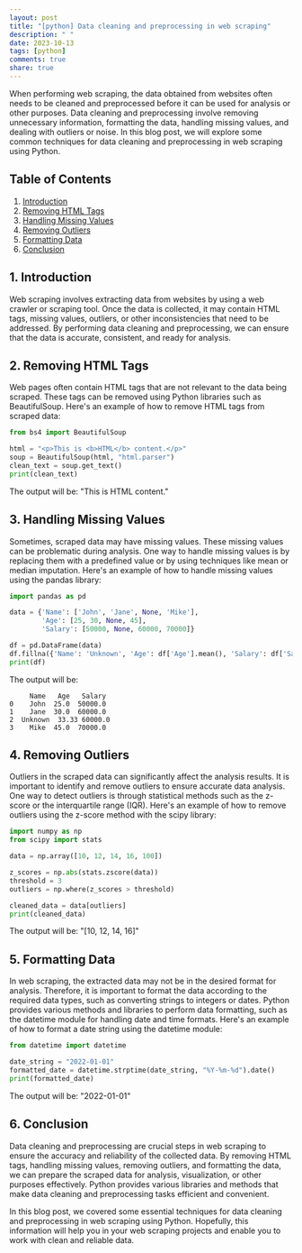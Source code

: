 ```yaml
---
layout: post
title: "[python] Data cleaning and preprocessing in web scraping"
description: " "
date: 2023-10-13
tags: [python]
comments: true
share: true
---
```


When performing web scraping, the data obtained from websites often needs to be cleaned and preprocessed before it can be used for analysis or other purposes. Data cleaning and preprocessing involve removing unnecessary information, formatting the data, handling missing values, and dealing with outliers or noise. In this blog post, we will explore some common techniques for data cleaning and preprocessing in web scraping using Python.

## Table of Contents
1. [Introduction](#1-introduction)
2. [Removing HTML Tags](#2-removing-html-tags)
3. [Handling Missing Values](#3-handling-missing-values)
4. [Removing Outliers](#4-removing-outliers)
5. [Formatting Data](#5-formatting-data)
6. [Conclusion](#6-conclusion)

## 1. Introduction

Web scraping involves extracting data from websites by using a web crawler or scraping tool. Once the data is collected, it may contain HTML tags, missing values, outliers, or other inconsistencies that need to be addressed. By performing data cleaning and preprocessing, we can ensure that the data is accurate, consistent, and ready for analysis.

## 2. Removing HTML Tags

Web pages often contain HTML tags that are not relevant to the data being scraped. These tags can be removed using Python libraries such as BeautifulSoup. Here's an example of how to remove HTML tags from scraped data:

```python
from bs4 import BeautifulSoup

html = "<p>This is <b>HTML</b> content.</p>"
soup = BeautifulSoup(html, "html.parser")
clean_text = soup.get_text()
print(clean_text)
```

The output will be: "This is HTML content."

## 3. Handling Missing Values

Sometimes, scraped data may have missing values. These missing values can be problematic during analysis. One way to handle missing values is by replacing them with a predefined value or by using techniques like mean or median imputation. Here's an example of how to handle missing values using the pandas library:

```python
import pandas as pd

data = {'Name': ['John', 'Jane', None, 'Mike'],
        'Age': [25, 30, None, 45],
        'Salary': [50000, None, 60000, 70000]}

df = pd.DataFrame(data)
df.fillna({'Name': 'Unknown', 'Age': df['Age'].mean(), 'Salary': df['Salary'].median()}, inplace=True)
print(df)
```

The output will be:

```
     Name   Age   Salary
0    John  25.0  50000.0
1    Jane  30.0  60000.0
2  Unknown  33.33 60000.0
3    Mike  45.0  70000.0
```

## 4. Removing Outliers

Outliers in the scraped data can significantly affect the analysis results. It is important to identify and remove outliers to ensure accurate data analysis. One way to detect outliers is through statistical methods such as the z-score or the interquartile range (IQR). Here's an example of how to remove outliers using the z-score method with the scipy library:

```python
import numpy as np
from scipy import stats

data = np.array([10, 12, 14, 16, 100])

z_scores = np.abs(stats.zscore(data))
threshold = 3
outliers = np.where(z_scores > threshold)

cleaned_data = data[outliers]
print(cleaned_data)
```

The output will be: "[10, 12, 14, 16]"

## 5. Formatting Data

In web scraping, the extracted data may not be in the desired format for analysis. Therefore, it is important to format the data according to the required data types, such as converting strings to integers or dates. Python provides various methods and libraries to perform data formatting, such as the datetime module for handling date and time formats. Here's an example of how to format a date string using the datetime module:

```python
from datetime import datetime

date_string = "2022-01-01"
formatted_date = datetime.strptime(date_string, "%Y-%m-%d").date()
print(formatted_date)
```

The output will be: "2022-01-01"

## 6. Conclusion

Data cleaning and preprocessing are crucial steps in web scraping to ensure the accuracy and reliability of the collected data. By removing HTML tags, handling missing values, removing outliers, and formatting the data, we can prepare the scraped data for analysis, visualization, or other purposes effectively. Python provides various libraries and methods that make data cleaning and preprocessing tasks efficient and convenient.

In this blog post, we covered some essential techniques for data cleaning and preprocessing in web scraping using Python. Hopefully, this information will help you in your web scraping projects and enable you to work with clean and reliable data.
